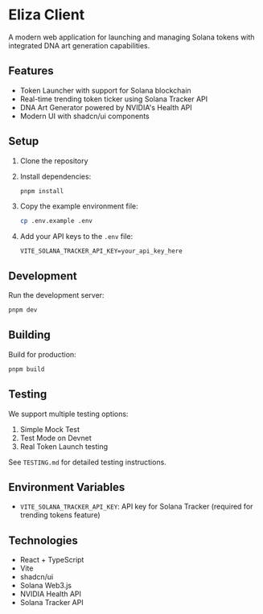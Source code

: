 # Eliza Client

A modern web application for launching and managing Solana tokens with integrated DNA art generation capabilities.

## Features

- Token Launcher with support for Solana blockchain
- Real-time trending token ticker using Solana Tracker API
- DNA Art Generator powered by NVIDIA's Health API
- Modern UI with shadcn/ui components

## Setup

1. Clone the repository

2. Install dependencies:

   ```bash
   pnpm install
   ```

3. Copy the example environment file:

   ```bash
   cp .env.example .env
   ```

4. Add your API keys to the `.env` file:

   ```env
   VITE_SOLANA_TRACKER_API_KEY=your_api_key_here
   ```

## Development

Run the development server:

```bash
pnpm dev
```

## Building

Build for production:

```bash
pnpm build
```

## Testing

We support multiple testing options:

1. Simple Mock Test
2. Test Mode on Devnet
3. Real Token Launch testing

See `TESTING.md` for detailed testing instructions.

## Environment Variables

- `VITE_SOLANA_TRACKER_API_KEY`: API key for Solana Tracker (required for trending tokens feature)

## Technologies

- React + TypeScript
- Vite
- shadcn/ui
- Solana Web3.js
- NVIDIA Health API
- Solana Tracker API
